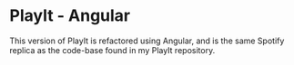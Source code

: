 # PlayIt - Angular
This version of PlayIt is refactored using Angular, and is the same Spotify replica as the code-base found in my PlayIt repository.
